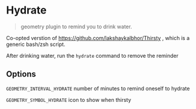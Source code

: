 # Hydrate
> geometry plugin to remind you to drink water.

Co-opted verstion of https://github.com/lakshaykalbhor/Thirsty , which is a generic bash/zsh script.

After drinking water, run the `hydrate` command to remove the reminder

## Options

`GEOMETRY_INTERVAL_HYDRATE` number of minutes to remind oneself to hydrate

`GEOMETRY_SYMBOL_HYDRATE` icon to show when thirsty
